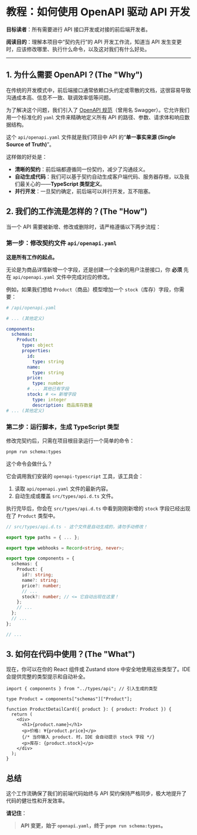 # 教程：如何使用 OpenAPI 驱动 API 开发

**目标读者**：所有需要进行 API 接口开发或对接的前后端开发者。

**阅读目的**：理解本项目中“契约先行”的 API 开发工作流，知道当 API 发生变更时，应该修改哪里、执行什么命令，以及这对我们有什么好处。

---

## 1. 为什么需要 OpenAPI？(The "Why")

在传统的开发模式中，前后端接口通常依赖口头约定或零散的文档，这很容易导致沟通成本高、信息不一致、联调效率低等问题。

为了解决这个问题，我们引入了 [OpenAPI 规范](https://www.openapis.org/)（曾用名 Swagger）。它允许我们用一个标准化的 `yaml` 文件来精确地定义所有 API 的路径、参数、请求体和响应数据结构。

这个 `api/openapi.yaml` 文件就是我们项目中 API 的“**单一事实来源 (Single Source of Truth)**”。

这样做的好处是：

- **清晰的契约**：前后端都遵循同一份契约，减少了沟通歧义。
- **自动生成代码**：我们可以基于契约自动生成客户端代码、服务器存根，以及我们最关心的——**TypeScript 类型定义**。
- **并行开发**：一旦契约确定，前后端可以并行开发，互不阻塞。

## 2. 我们的工作流是怎样的？(The "How")

当一个 API 需要被新增、修改或删除时，请严格遵循以下两步流程：

### 第一步：修改契约文件 `api/openapi.yaml`

**这是所有工作的起点。**

无论是为商品详情新增一个字段，还是创建一个全新的用户注册接口，你 **必须** 先在 `api/openapi.yaml` 文件中完成对应的修改。

例如，如果我们想给 `Product`（商品）模型增加一个 `stock`（库存）字段，你需要：

```yaml
# /api/openapi.yaml

# ... (其他定义)

components:
  schemas:
    Product:
      type: object
      properties:
        id:
          type: string
        name:
          type: string
        price:
          type: number
        # ... 其他已有字段
        stock: # <= 新增字段
          type: integer
          description: 商品库存数量
# ... (其他定义)
```

### 第二步：运行脚本，生成 TypeScript 类型

修改完契约后，只需在项目根目录运行一个简单的命令：

```bash
pnpm run schema:types
```

这个命令会做什么？

它会调用我们安装的 `openapi-typescript` 工具，该工具会：

1.  读取 `api/openapi.yaml` 文件的最新内容。
2.  自动生成或覆盖 `src/types/api.d.ts` 文件。

执行完毕后，你会在 `src/types/api.d.ts` 中看到刚刚新增的 `stock` 字段已经出现在了 `Product` 类型中。

```typescript
// src/types/api.d.ts - 这个文件是自动生成的，请勿手动修改！

export type paths = { ... };

export type webhooks = Record<string, never>;

export type components = {
  schemas: {
    Product: {
      id?: string;
      name?: string;
      price?: number;
      // ...
      stock?: number; // <= 它自动出现在这里！
    };
    // ...
  };
  // ...
};

// ...
```

## 3. 如何在代码中使用？(The "What")

现在，你可以在你的 React 组件或 Zustand store 中安全地使用这些类型了。IDE 会提供完整的类型提示和自动补全。

```tsx
import { components } from "../types/api"; // 引入生成的类型

type Product = components["schemas"]["Product"];

function ProductDetailCard({ product }: { product: Product }) {
  return (
    <div>
      <h1>{product.name}</h1>
      <p>价格: ¥{product.price}</p>
      {/* 当你输入 product. 时，IDE 会自动提示 stock 字段 */}
      <p>库存: {product.stock}</p>
    </div>
  );
}
```

## 总结

这个工作流确保了我们的前端代码始终与 API 契约保持严格同步，极大地提升了代码的健壮性和开发效率。

**请记住**：

> **API 变更，始于 `openapi.yaml`，终于 `pnpm run schema:types`。**

